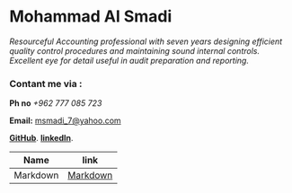 


# Mohammad Al Smadi

*Resourceful Accounting professional with seven years designing efficient quality control procedures and maintaining sound
internal controls. Excellent eye for detail useful in audit preparation and reporting.*
 
 ### Contant me via :
 
**Ph no** *+962 777 085 723*
 
**Email:** msmadi_7@yahoo.com
 
[**GitHub**](https://github.com/mohsmadi/).
[**linkedIn**](https://www.linkedin.com/in/mohammedsmadi/).  

Name | link
------------ | -------------
 Markdown| [Markdown](https://mohsmadi.github.io/READING-NOTE/Markdown)
